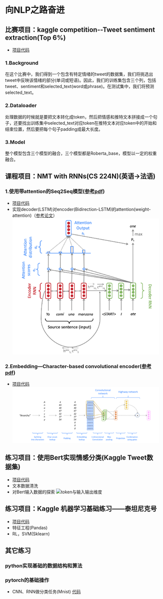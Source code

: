 # 向NLP之路奋进
## 比赛项目：kaggle competition--Tweet sentiment extraction(Top 6%)
+ [项目代码](https://github.com/wuzhixin1010/Practice/tree/master/%E7%89%B9%E5%BE%81%E6%8F%90%E5%8F%96Kaggle-Tweet%20sentiment%20extration)
### 1.Background
在这个比赛中，我们得到一个包含有特定情绪的tweet的数据集，我们将挑选出tweet中反映该情绪的部分(单词或短语)。因此，我们的训练集包含三个列，包括tweet、sentiment和selected_text(word或phrase)。在测试集中，我们将预测selected_text。
### 2.Dataloader
处理数据的时候就是要把文本转化成token，然后把情感和推特文本拼接成一个句子，还要找出训练集中selected_text对应token在推特文本对应token中的开始和结束位置，然后要把每个句子padding成最大长度。
### 3.Model
整个模型包含三个模型的融合，三个模型都是Roberta_base，模型以一定的权重融合。
## 课程项目：NMT with RNNs(CS 224N)(英语->法语)
### 1.使用带attention的Seq2Seq模型([参考pdf](https://github.com/wuzhixin1010/Practice/blob/master/%E6%9C%BA%E5%99%A8%E7%BF%BB%E8%AF%91cs224N/%E5%8F%82%E8%80%83pdf/a4.pdf))
+ [项目代码](https://github.com/wuzhixin1010/Practice/tree/master/%E6%9C%BA%E5%99%A8%E7%BF%BB%E8%AF%91cs224N/CS224N-a4/a4)
+ 实现decoder(LSTM)对encoder(Bidirection-LSTM)的attention(weight-attention)（[参考论文](https://arxiv.org/pdf/1409.0473.pdf)）
![attention](图片/nmt-attention.png)

### 2.Embedding—Character-based convolutional encoder([参考pdf](https://github.com/wuzhixin1010/Practice/blob/master/%E6%9C%BA%E5%99%A8%E7%BF%BB%E8%AF%91cs224N/%E5%8F%82%E8%80%83pdf/a5.pdf))
+ [项目代码](https://github.com/wuzhixin1010/Practice/tree/master/%E6%9C%BA%E5%99%A8%E7%BF%BB%E8%AF%91cs224N/CS224N-a5)
![embedding](图片/nmt-embedding.png)


## 练习项目：使用Bert实现情感分类(Kaggle Tweet数据集) 
+ [项目代码](情感分类/bert_sentiment_clasifacation.ipynb)
+ 文本数据清洗
+ 对Bert输入数据的探索
![token与输入输出维度](https://github.com/wuzhixin1010/Practice/blob/master/%E5%9B%BE%E7%89%87/1.png)

## 练习项目：Kaggle 机器学习基础练习——泰坦尼克号  
+ [项目代码](机器学习—泰坦尼克号/tatannic.ipynb)
+ 特征工程(Pandas)
+ RL，SVM(Sklearn)

## 其它练习
### python实现基础的数据结构和算法
### pytorch的基础操作
+ CNN、RNN做分类任务(Mnist)  [代码](pytorch的基础练习/pytorch-10CNN.py)
